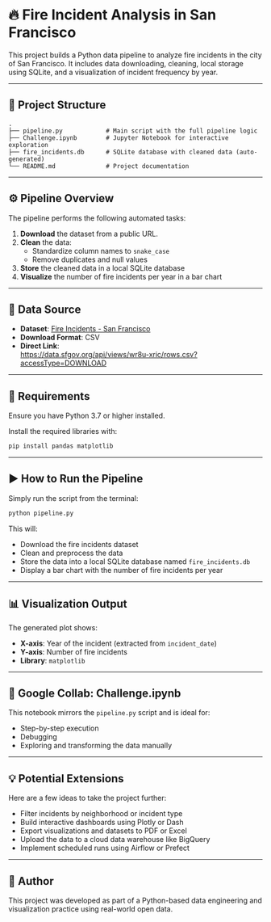 # 🔥 Fire Incident Analysis in San Francisco

This project builds a Python data pipeline to analyze fire incidents in the city of San Francisco. It includes data downloading, cleaning, local storage using SQLite, and a visualization of incident frequency by year.

---

## 📁 Project Structure

```
.
├── pipeline.py            # Main script with the full pipeline logic
├── Challenge.ipynb        # Jupyter Notebook for interactive exploration
├── fire_incidents.db      # SQLite database with cleaned data (auto-generated)
└── README.md              # Project documentation
```

---

## ⚙️ Pipeline Overview

The pipeline performs the following automated tasks:

1. **Download** the dataset from a public URL.
2. **Clean** the data:
   - Standardize column names to `snake_case`
   - Remove duplicates and null values
3. **Store** the cleaned data in a local SQLite database
4. **Visualize** the number of fire incidents per year in a bar chart

---

## 🔗 Data Source

- **Dataset**: [Fire Incidents - San Francisco](https://data.sfgov.org/Public-Safety/Fire-Incidents/wr8u-xric)
- **Download Format**: CSV
- **Direct Link**:  
  https://data.sfgov.org/api/views/wr8u-xric/rows.csv?accessType=DOWNLOAD

---

## 🧰 Requirements

Ensure you have Python 3.7 or higher installed.

Install the required libraries with:

```bash
pip install pandas matplotlib
```

---

## ▶️ How to Run the Pipeline

Simply run the script from the terminal:

```bash
python pipeline.py
```

This will:

- Download the fire incidents dataset
- Clean and preprocess the data
- Store the data into a local SQLite database named `fire_incidents.db`
- Display a bar chart with the number of fire incidents per year

---

## 📊 Visualization Output

The generated plot shows:

- **X-axis**: Year of the incident (extracted from `incident_date`)
- **Y-axis**: Number of fire incidents
- **Library**: `matplotlib`

---

## 🧪 Google Collab: Challenge.ipynb

This notebook mirrors the `pipeline.py` script and is ideal for:

- Step-by-step execution
- Debugging
- Exploring and transforming the data manually

---

## 💡 Potential Extensions

Here are a few ideas to take the project further:

- Filter incidents by neighborhood or incident type
- Build interactive dashboards using Plotly or Dash
- Export visualizations and datasets to PDF or Excel
- Upload the data to a cloud data warehouse like BigQuery
- Implement scheduled runs using Airflow or Prefect

---

## 📌 Author

This project was developed as part of a Python-based data engineering and visualization practice using real-world open data.
